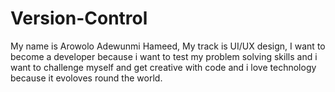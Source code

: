 # Version-Control
My name is Arowolo Adewunmi Hameed, 
My track is UI/UX design,
I want to become a developer because i want to test my problem solving skills and i want to challenge myself and get creative with code and i love technology because it evoloves round the world.
